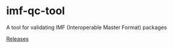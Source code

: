 # imf-qc-tool
A tool for validating IMF (Interoperable Master Format) packages

[Releases](/releases/)
